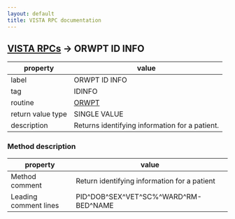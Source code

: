```yaml
---
layout: default
title: VISTA RPC documentation
---
```




## [VISTA RPCs](TableOfContent.md) &#8594; ORWPT ID INFO 

 property | value 
--- | --- 
 label | ORWPT ID INFO
 tag | IDINFO
 routine | [ORWPT](http://code.osehra.org/dox/Routine_ORWPT_source.html)
 return value type | SINGLE VALUE
 description | Returns identifying information for a patient.


### Method description

 property | value 
--- | --- 
 Method comment | Return identifying information for a patient
 Leading comment lines | PID^DOB^SEX^VET^SC%^WARD^RM-BED^NAME